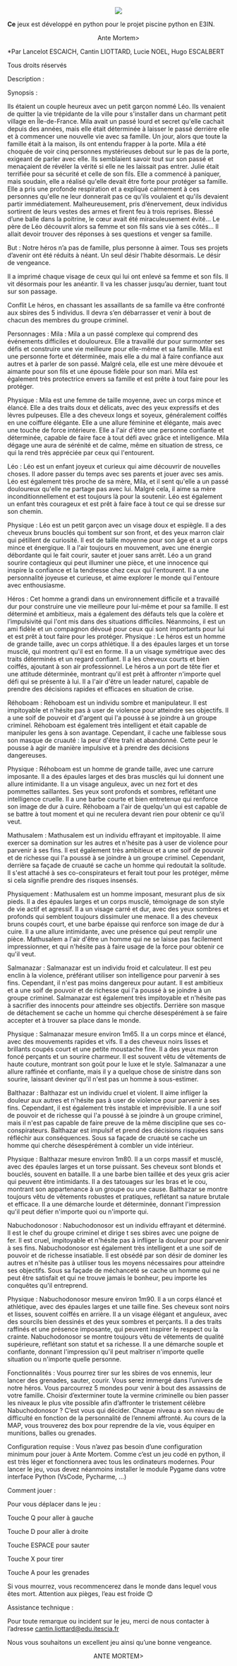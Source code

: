 <p align="center"><img src="https://user-images.githubusercontent.com/101070270/216955423-dc4043d1-3ed1-4877-944a-4884718a357e.png"> </p>


**Ce** jeux est développé en python pour le projet piscine python en E3IN.

<p align="center">Ante Mortem> </p>

*Par Lancelot ESCAICH, Cantin LIOTTARD, Lucie NOEL, Hugo ESCALBERT

Tous droits réservés

Description :  

Synopsis : 

Ils étaient un couple heureux avec un petit garçon nommé Léo. Ils venaient de quitter la vie trépidante de la ville pour s'installer dans un charmant petit village en Île-de-France. Mila avait un passé lourd et secret qu'elle cachait depuis des années, mais elle était déterminée à laisser le passé derrière elle et à commencer une nouvelle vie avec sa famille.
Un jour, alors que toute la famille était à la maison, ils ont entendu frapper à la porte. Mila a été choquée de voir cinq personnes mystérieuses debout sur le pas de la porte, exigeant de parler avec elle. Ils semblaient savoir tout sur son passé et menaçaient de révéler la vérité si elle ne les laissait pas entrer.
Julie était terrifiée pour sa sécurité et celle de son fils. Elle a commencé à paniquer, mais soudain, elle a réalisé qu'elle devait être forte pour protéger sa famille. Elle a pris une profonde respiration et a expliqué calmement à ces personnes qu'elle ne leur donnerait pas ce qu'ils voulaient et qu'ils devaient partir immédiatement.
Malheureusement, pris d’énervement, deux individus sortirent de leurs vestes des armes et firent feu à trois reprises. Blessé d’une balle dans la poitrine, le cœur avait été miraculeusement évité… Le père de Léo découvrit alors sa femme et son fils sans vie à ses côtés… 
Il allait devoir trouver des réponses à ses questions et venger sa famille.

But :
Notre héros n’a pas de famille, plus personne à aimer. Tous ses projets d’avenir ont été réduits à néant. Un seul désir l’habite désormais. Le désir de vengeance. 

Il a imprimé chaque visage de ceux qui lui ont enlevé sa femme et son fils. Il vit désormais pour les anéantir. Il va les chasser jusqu’au dernier, tuant tout sur son passage.

Conflit
Le héros, en chassant les assaillants de sa famille va être confronté aux sbires des 5 individus. Il devra s’en débarrasser et venir à bout de chacun des membres du groupe criminel.

Personnages : 
Mila : Mila a un passé complexe qui comprend des événements difficiles et douloureux. Elle a travaillé dur pour surmonter ses défis et construire une vie meilleure pour elle-même et sa famille. Mila est une personne forte et déterminée, mais elle a du mal à faire confiance aux autres et à parler de son passé. Malgré cela, elle est une mère dévouée et aimante pour son fils et une épouse fidèle pour son mari. Mila est également très protectrice envers sa famille et est prête à tout faire pour les protéger.

Physique : Mila est une femme de taille moyenne, avec un corps mince et élancé. Elle a des traits doux et délicats, avec des yeux expressifs et des lèvres pulpeuses. Elle a des cheveux longs et soyeux, généralement coiffés en une coiffure élégante. Elle a une allure féminine et élégante, mais avec une touche de force intérieure. Elle a l'air d'être une personne confiante et déterminée, capable de faire face à tout défi avec grâce et intelligence. Mila dégage une aura de sérénité et de calme, même en situation de stress, ce qui la rend très appréciée par ceux qui l'entourent.


Léo : Léo est un enfant joyeux et curieux qui aime découvrir de nouvelles choses. Il adore passer du temps avec ses parents et jouer avec ses amis. Léo est également très proche de sa mère, Mila, et il sent qu'elle a un passé douloureux qu'elle ne partage pas avec lui. Malgré cela, il aime sa mère inconditionnellement et est toujours là pour la soutenir. Léo est également un enfant très courageux et est prêt à faire face à tout ce qui se dresse sur son chemin.

Physique : Léo est un petit garçon avec un visage doux et espiègle. Il a des cheveux bruns bouclés qui tombent sur son front, et des yeux marron clair qui pétillent de curiosité. Il est de taille moyenne pour son âge et a un corps mince et énergique. Il a l'air toujours en mouvement, avec une énergie débordante qui le fait courir, sauter et jouer sans arrêt. Léo a un grand sourire contagieux qui peut illuminer une pièce, et une innocence qui inspire la confiance et la tendresse chez ceux qui l'entourent. Il a une personnalité joyeuse et curieuse, et aime explorer le monde qui l'entoure avec enthousiasme.


Héros : Cet homme a grandi dans un environnement difficile et a travaillé dur pour construire une vie meilleure pour lui-même et pour sa famille. Il est déterminé et ambitieux, mais a également des défauts tels que la colère et l’impulsivité qui l'ont mis dans des situations difficiles. Néanmoins, il est un ami fidèle et un compagnon dévoué pour ceux qui sont importants pour lui et est prêt à tout faire pour les protéger.
Physique : Le héros est un homme de grande taille, avec un corps athlétique. Il a des épaules larges et un torse musclé, qui montrent qu'il est en forme. Il a un visage symétrique avec des traits déterminés et un regard confiant. Il a les cheveux courts et bien coiffés, ajoutant à son air professionnel. Le héros a un port de tête fier et une attitude déterminée, montrant qu'il est prêt à affronter n'importe quel défi qui se présente à lui. Il a l'air d'être un leader naturel, capable de prendre des décisions rapides et efficaces en situation de crise.



Réhoboam : Réhoboam est un individu sombre et manipulateur. Il est impitoyable et n'hésite pas à user de violence pour atteindre ses objectifs. Il a une soif de pouvoir et d'argent qui l'a poussé à se joindre à un groupe criminel. Réhoboam est également très intelligent et était capable de manipuler les gens à son avantage. Cependant, il cache une faiblesse sous son masque de cruauté : la peur d'être trahi et abandonné. Cette peur le pousse à agir de manière impulsive et à prendre des décisions dangereuses. 

Physique : Réhoboam est un homme de grande taille, avec une carrure imposante. Il a des épaules larges et des bras musclés qui lui donnent une allure intimidante. Il a un visage anguleux, avec un nez fort et des pommettes saillantes. Ses yeux sont profonds et sombres, reflétant une intelligence cruelle. Il a une barbe courte et bien entretenue qui renforce son image de dur à cuire. Réhoboam a l'air de quelqu'un qui est capable de se battre à tout moment et qui ne reculera devant rien pour obtenir ce qu'il veut.

Mathusalem : Mathusalem est un individu effrayant et impitoyable. Il aime exercer sa domination sur les autres et n'hésite pas à user de violence pour parvenir à ses fins. Il est également très ambitieux et a une soif de pouvoir et de richesse qui l'a poussé à se joindre à un groupe criminel. Cependant, derrière sa façade de cruauté se cache un homme qui redoutait la solitude. Il s'est attaché à ses co-conspirateurs et ferait tout pour les protéger, même si cela signifie prendre des risques insensés.

Physiquement : Mathusalem est un homme imposant, mesurant plus de six pieds. Il a des épaules larges et un corps musclé, témoignage de son style de vie actif et agressif. Il a un visage carré et dur, avec des yeux sombres et profonds qui semblent toujours dissimuler une menace. Il a des cheveux bruns coupés court, et une barbe épaisse qui renforce son image de dur à cuire. Il a une allure intimidante, avec une présence qui peut remplir une pièce. Mathusalem a l'air d'être un homme qui ne se laisse pas facilement impressionner, et qui n'hésite pas à faire usage de la force pour obtenir ce qu'il veut.


Salmanazar : Salmanazar est un individu froid et calculateur. Il est peu enclin à la violence, préférant utiliser son intelligence pour parvenir à ses fins. Cependant, il n'est pas moins dangereux pour autant. Il est ambitieux et a une soif de pouvoir et de richesse qui l'a poussé à se joindre à un groupe criminel. Salmanazar est également très impitoyable et n'hésite pas à sacrifier des innocents pour atteindre ses objectifs. Derrière son masque de détachement se cache un homme qui cherche désespérément à se faire accepter et à trouver sa place dans le monde.

Physique : Salmanazar mesure environ 1m65. Il a un corps mince et élancé, avec des mouvements rapides et vifs. Il a des cheveux noirs lisses et brillants coupés court et une petite moustache fine. Il a des yeux marron foncé perçants et un sourire charmeur. Il est souvent vêtu de vêtements de haute couture, montrant son goût pour le luxe et le style. Salmanazar a une allure raffinée et confiante, mais il y a quelque chose de sinistre dans son sourire, laissant deviner qu'il n'est pas un homme à sous-estimer.


Balthazar : Balthazar est un individu cruel et violent. Il aime infliger la douleur aux autres et n'hésite pas à user de violence pour parvenir à ses fins. Cependant, il est également très instable et imprévisible. Il a une soif de pouvoir et de richesse qui l'a poussé à se joindre à un groupe criminel, mais il n'est pas capable de faire preuve de la même discipline que ses co-conspirateurs. Balthazar est impulsif et prend des décisions risquées sans réfléchir aux conséquences. Sous sa façade de cruauté se cache un homme qui cherche désespérément à combler un vide intérieur.

Physique : Balthazar mesure environ 1m80. Il a un corps massif et musclé, avec des épaules larges et un torse puissant. Ses cheveux sont blonds et bouclés, souvent en bataille. Il a une barbe bien taillée et des yeux gris acier qui peuvent être intimidants. Il a des tatouages sur les bras et le cou, montrant son appartenance à un groupe ou une cause. Balthazar se montre toujours vêtu de vêtements robustes et pratiques, reflétant sa nature brutale et efficace. Il a une démarche lourde et déterminée, donnant l'impression qu'il peut défier n'importe quoi ou n'importe qui.


Nabuchodonosor : Nabuchodonosor est un individu effrayant et déterminé. Il est le chef du groupe criminel et dirige t ses sbires avec une poigne de fer. Il est cruel, impitoyable et n'hésite pas à infliger la douleur pour parvenir à ses fins. Nabuchodonosor est également très intelligent et a une soif de pouvoir et de richesse insatiable. Il est obsédé par son désir de dominer les autres et n'hésite pas à utiliser tous les moyens nécessaires pour atteindre ses objectifs. Sous sa façade de méchanceté se cache un homme qui ne peut être satisfait et qui ne trouve jamais le bonheur, peu importe les conquêtes qu'il entreprend.

Physique : Nabuchodonosor mesure environ 1m90. Il a un corps élancé et athlétique, avec des épaules larges et une taille fine. Ses cheveux sont noirs et lisses, souvent coiffés en arrière. Il a un visage élégant et anguleux, avec des sourcils bien dessinés et des yeux sombres et perçants. Il a des traits raffinés et une présence imposante, qui peuvent inspirer le respect ou la crainte. Nabuchodonosor se montre toujours vêtu de vêtements de qualité supérieure, reflétant son statut et sa richesse. Il a une démarche souple et confiante, donnant l'impression qu'il peut maîtriser n'importe quelle situation ou n'importe quelle personne.

Fonctionnalités : 
Vous pourrez tirer sur les sbires de vos ennemis, leur lancer des grenades, sauter, courir.
Vous serez immergé dans l’univers de notre héros. Vous parcourrez 5 mondes pour venir à bout des assassins de votre famille.
Choisir d’exterminer toute la vermine criminelle ou bien passer les niveaux le plus vite possible afin d’affronter le tristement célèbre Nabuchodonosor ? C’est vous qui décider.
Chaque niveau a son niveau de difficulté en fonction de la personnalité de l’ennemi affronté.
Au cours de la MAP, vous trouverez des box pour reprendre de la vie, vous équiper en munitions, balles ou grenades. 

Configuration requise : 
Vous n’avez pas besoin d’une configuration minimum pour jouer à Ante Mortem. Comme c’est un jeu codé en python, il est très léger et fonctionnera avec tous les ordinateurs modernes. 
Pour lancer le jeu, vous devez néanmoins installer le module Pygame dans votre interface Python (VsCode, Pycharme, …) 

Comment jouer : 

Pour vous déplacer dans le jeu : 

Touche Q pour aller à gauche

Touche D pour aller à droite

Touche ESPACE pour sauter

Touche X pour tirer

Touche A pour les grenades

Si vous mourrez, vous recommencerez dans le monde dans lequel vous êtes mort. 
Attention aux pièges, l’eau est froide 😊

Assistance technique : 

Pour toute remarque ou incident sur le jeu, merci de nous contacter à l’adresse cantin.liottard@edu.itescia.fr

Nous vous souhaitons un excellent jeu ainsi qu’une bonne vengeance.

<p align="center">ANTE MORTEM> </p>
